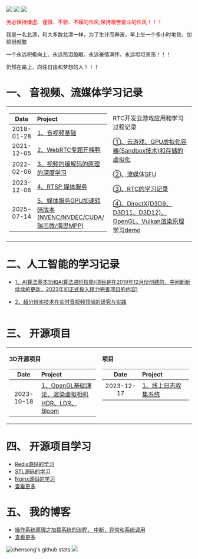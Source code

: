 
[![](https://img.shields.io/badge/zhihu-%E7%9F%A5%E4%B9%8E-blue)](https://www.zhihu.com/people/chensong-1-90)
[![](https://img.shields.io/badge/csdn-CSDN-red)](https://blog.csdn.net/Poisx)
[![](https://img.shields.io/badge/LeetCode-%E5%8A%9B%E6%89%A3-green)](https://leetcode-cn.com/u/chen-song-3)

<font color='red'>务必保持谦虚、谨慎、不骄、不躁的作风,保持艰苦奋斗的作风！！！</font>

我是一名北漂，和大多数北漂一样，为了生计而奔波，早上坐一个多小时地铁，加班很频繁

一个永远积极向上、永远热泪盈眶、永远豪情满怀、永远坦坦荡荡！！！

仍然在路上，向往自由和梦想的人！！！


# 一、 音视频、流媒体学习记录

<table><tr>
<td valign="top" width="50%">

|Date|Project|
|:---:|:---|
|2018-01-28|[1、音视频基础](https://chensongpoixs.github.io/cmp4_box_avi_flv/)|
|2021-12-05|[2、WebRTC专题开嗨鸭](https://chensongpoixs.github.io/WebRTC/#/) |
|2022-02-06|[3、视频的编解码的原理的深度学习](https://chensongpoixs.github.io/cvideo_codec/) |
|2023-12-06|[4、RTSP 媒体服务](https://chensongpoixs.github.io/crtsp_server/)|
|2025-07-14|[5、媒体服务GPU加速转码版本(NVENC/NVDEC/CUDA/瑞芯微/海思MPP)](https://chensongpoixs.github.io/cmedia_transcode/)|
 

</td>
<td valign="top" width="50%">

  RTC开发云游戏应用和学习过程记录

 [①、云游戏、GPU虚拟化容器(Sandbox技术)和存储的虚拟化](https://chensongpoixs.github.io/ccloud_game_rtc/)

 [②、流媒体SFU](https://chensongpoixs.github.io/cmedia_rtc_server/)

 [③、RTC的学习记录](https://github.com/chensongpoixs/crtc_doc)

 [④、DirectX(D3D9、D3D11、D3D12)、OpenGL、Vulkan渲染原理学习demo](https://github.com/chensongpoixs/cd3d10_d3d11_d3d12_dxgi_opengl)
</td>
  </table>
 
<table>
	
# 二、人工智能的学习记录

- [1、AI算法基本功和AI算法进阶技能(项目是在2019年12月份创建的，中间断断续续的更新。2023年初正式投入精力完善项目的内容)](https://chensongpoixs.github.io/cartificial_intelligence/)

- [2、超分辨率技术在实时音视频领域的研究与实践](https://chensongpoixs.github.io/cvideo_super_resolution_technology/)
</table>

# 三、 开源项目

<table><tr>
<td valign="top" width="50%">

**3D开源项目**

|Date|Project|
|:---:|:---|
|2023-10-18|[1、OpenGL基础理论、渲染虚拟相机 HDR、LDR、Bloom](https://chensongpoixs.github.io/crendering_virtual_cameras/)|


</td>
<td valign="top" width="50%">

**项目**
 
|Date|Project|
|:---:|:---|
|2023-12-17|[1、线上日志收集系统](https://chensongpoixs.github.io/clog_collecter/)|
	

</td>
  </table>

# 四、 开源项目学习
	
- [Redis源码的学习](https://github.com/chensongpoixs/credis_source) 
- [STL源码的学习](https://github.com/chensongpoixs/cstl_source) 
- [Nginx源码的学习](https://github.com/chensongpoixs/cnginx_source)  
- [查看更多](https://github.com/chensongpoixs/)	 



# 五、 我的博客

- [操作系统原理之加载系统的流程， 中断，异常和系统调用](https://chensongpoixs.github.io/2020/05/06/%E6%93%8D%E4%BD%9C%E7%B3%BB%E7%BB%9F%E5%8E%9F%E7%90%86%E4%B9%8B%E5%8A%A0%E8%BD%BD%E7%B3%BB%E7%BB%9F%E7%9A%84%E6%B5%81%E7%A8%8B-%E4%B8%AD%E6%96%AD-%E5%BC%82%E5%B8%B8%E5%92%8C%E7%B3%BB%E7%BB%9F%E8%B0%83%E7%94%A8/)
- [查看更多](https://chensongpoixs.github.io)






![chensong's github stats](https://github-readme-stats.vercel.app/api?username=chensongpoixs)
![](https://github-readme-stats.vercel.app/api/top-langs/?username=chensongpoixs&hide=html,css&layout=compact&langs_count=9)


